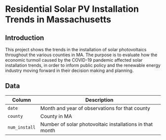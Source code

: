 # Residential Solar PV Installation Trends in Massachusetts
## Introduction
This project shows the trends in the installation of solar photovoltaics throughout the various counties in MA. The purpose is to evaluate how the economic turmoil caused by the COVID-19 pandemic affected solar installation trends, in order to inform public policy and the renewable energy industry moving forward in their decision making and planning.

## Data

Column | Description
-------|------------
`date` | Month and year of observations for that county
`county` | County in MA
`num_install` | Number of solar photovoltaic installations in that month
